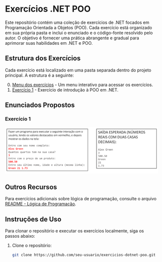 # Exercícios .NET POO

Este repositório contém uma coleção de exercícios de .NET focados em Programação Orientada a Objetos (POO). Cada exercício está organizado em sua própria pasta e inclui o enunciado e o código-fonte resolvido pelo autor. O objetivo é fornecer uma prática abrangente e gradual para aprimorar suas habilidades em .NET e POO.

## Estrutura dos Exercícios

Cada exercício está localizado em uma pasta separada dentro do projeto principal. A estrutura é a seguinte:

0. [Menu dos exercícios](./ConsoleApp1/Program.cs) - Um menu interativo para acessar os exercícios.
1. [Exercício 1](./ConsoleApp1/ExercicioAula1.cs) - Exercício de introdução à POO em .NET.

## Enunciados Propostos 

### Exercício 1

![Diagrama do Exercício 1](./Image/exe1.png)

## Outros Recursos

Para exercícios adicionais sobre lógica de programação, consulte o arquivo [README - Lógica de Programação](./README%20-%20L%C3%B3gica%20de%20Programa%C3%A7%C3%A3o).

## Instruções de Uso

Para clonar o repositório e executar os exercícios localmente, siga os passos abaixo:

1. Clone o repositório:
   ```bash
   git clone https://github.com/seu-usuario/exercicios-dotnet-poo.git
